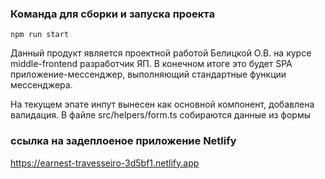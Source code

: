 ### Команда для сборки и запуска проекта
```
npm run start 
```
Данный продукт является проектной работой Белицкой О.В. на курсе middle-frontend разработчик ЯП. 
В конечном итоге это будет SPA приложение-мессенджер, выполняющий стандартные функции мессенджера.


На текущем эпате инпут вынесен как основной компонент, добавлена валидация. В файле  src/helpers/form.ts собираются данные из формы



### ссылка на задеплоеное приложение Netlify
https://earnest-travesseiro-3d5bf1.netlify.app

